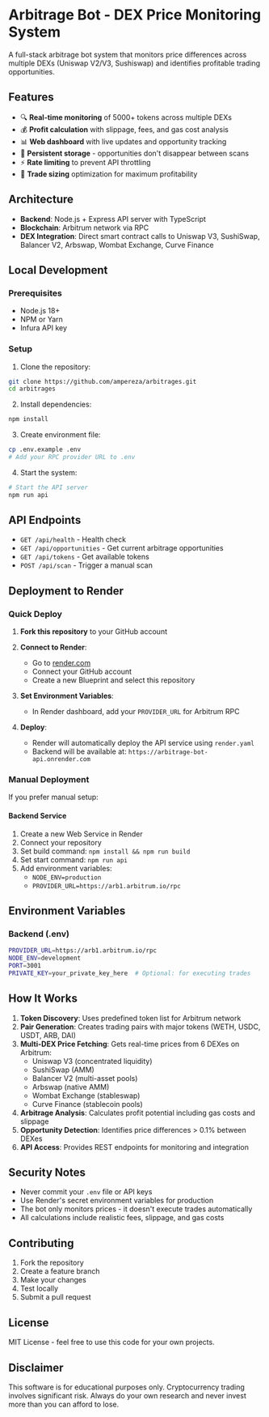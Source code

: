 # Arbitrage Bot - DEX Price Monitoring System

A full-stack arbitrage bot system that monitors price differences across multiple DEXs (Uniswap V2/V3, Sushiswap) and identifies profitable trading opportunities.

## Features

- 🔍 **Real-time monitoring** of 5000+ tokens across multiple DEXs
- 💰 **Profit calculation** with slippage, fees, and gas cost analysis
- 📊 **Web dashboard** with live updates and opportunity tracking
- 🔄 **Persistent storage** - opportunities don't disappear between scans
- ⚡ **Rate limiting** to prevent API throttling
- 🎯 **Trade sizing** optimization for maximum profitability

## Architecture

- **Backend**: Node.js + Express API server with TypeScript
- **Blockchain**: Arbitrum network via RPC
- **DEX Integration**: Direct smart contract calls to Uniswap V3, SushiSwap, Balancer V2, Arbswap, Wombat Exchange, Curve Finance

## Local Development

### Prerequisites
- Node.js 18+
- NPM or Yarn
- Infura API key

### Setup

1. Clone the repository:
```bash
git clone https://github.com/ampereza/arbitrages.git
cd arbitrages
```

2. Install dependencies:
```bash
npm install
```

3. Create environment file:
```bash
cp .env.example .env
# Add your RPC provider URL to .env
```

4. Start the system:
```bash
# Start the API server
npm run api
```

## API Endpoints

- `GET /api/health` - Health check
- `GET /api/opportunities` - Get current arbitrage opportunities
- `GET /api/tokens` - Get available tokens
- `POST /api/scan` - Trigger a manual scan

## Deployment to Render

### Quick Deploy

1. **Fork this repository** to your GitHub account

2. **Connect to Render**:
   - Go to [render.com](https://render.com)
   - Connect your GitHub account
   - Create a new Blueprint and select this repository

3. **Set Environment Variables**:
   - In Render dashboard, add your `PROVIDER_URL` for Arbitrum RPC

4. **Deploy**:
   - Render will automatically deploy the API service using `render.yaml`
   - Backend will be available at: `https://arbitrage-bot-api.onrender.com`

### Manual Deployment

If you prefer manual setup:

#### Backend Service
1. Create a new Web Service in Render
2. Connect your repository
3. Set build command: `npm install && npm run build`
4. Set start command: `npm run api`
5. Add environment variables:
   - `NODE_ENV=production`
   - `PROVIDER_URL=https://arb1.arbitrum.io/rpc`

## Environment Variables

### Backend (.env)
```bash
PROVIDER_URL=https://arb1.arbitrum.io/rpc
NODE_ENV=development
PORT=3001
PRIVATE_KEY=your_private_key_here  # Optional: for executing trades
```

## How It Works

1. **Token Discovery**: Uses predefined token list for Arbitrum network
2. **Pair Generation**: Creates trading pairs with major tokens (WETH, USDC, USDT, ARB, DAI)
3. **Multi-DEX Price Fetching**: Gets real-time prices from 6 DEXes on Arbitrum:
   - Uniswap V3 (concentrated liquidity)
   - SushiSwap (AMM)
   - Balancer V2 (multi-asset pools)
   - Arbswap (native AMM)
   - Wombat Exchange (stableswap)
   - Curve Finance (stablecoin pools)
4. **Arbitrage Analysis**: Calculates profit potential including gas costs and slippage
5. **Opportunity Detection**: Identifies price differences > 0.1% between DEXes
6. **API Access**: Provides REST endpoints for monitoring and integration

## Security Notes

- Never commit your `.env` file or API keys
- Use Render's secret environment variables for production
- The bot only monitors prices - it doesn't execute trades automatically
- All calculations include realistic fees, slippage, and gas costs

## Contributing

1. Fork the repository
2. Create a feature branch
3. Make your changes
4. Test locally
5. Submit a pull request

## License

MIT License - feel free to use this code for your own projects.

## Disclaimer

This software is for educational purposes only. Cryptocurrency trading involves significant risk. Always do your own research and never invest more than you can afford to lose.
